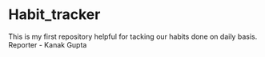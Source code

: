 # Habit_tracker
This is my first repository helpful for tacking our habits done on daily basis.
<br>
Reporter - Kanak Gupta
